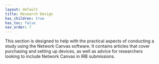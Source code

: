 ```yaml
---
layout: default
title: Research Design
has_children: true
has_toc: false
nav_order: 7
---
```


This section is designed to help with the practical aspects of conducting a study using the Network Canvas software. It contains articles that cover purchasing and setting up devices, as well as advice for researchers looking to include Network Canvas in IRB submissions.
